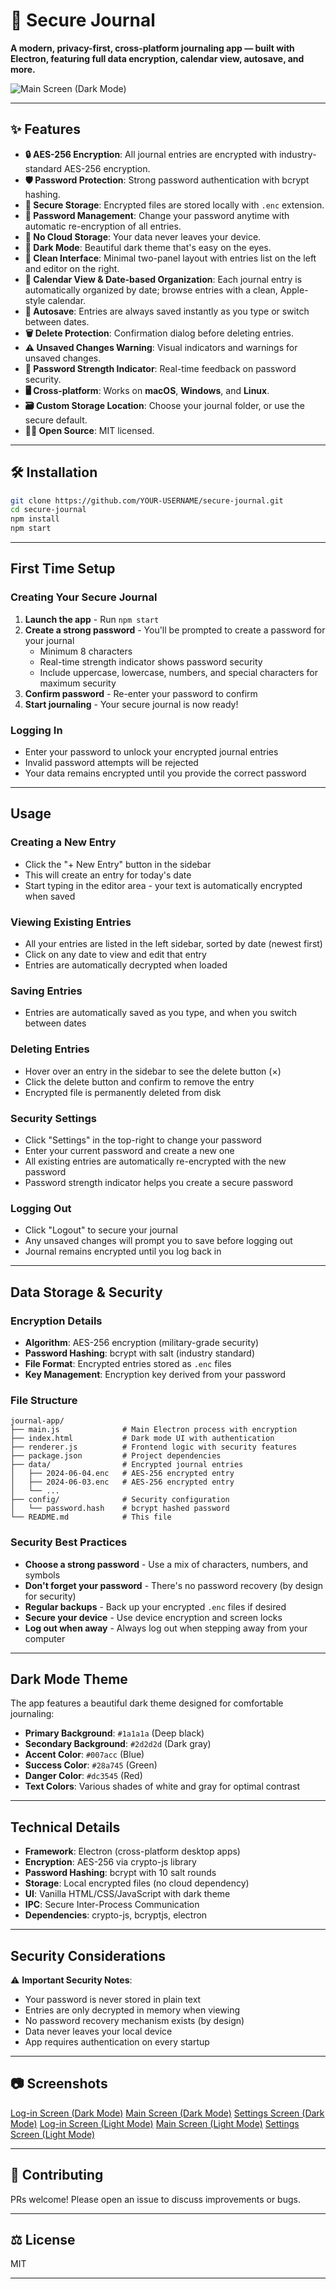 

# 🚀 Secure Journal

**A modern, privacy-first, cross-platform journaling app — built with Electron, featuring full data encryption, calendar view, autosave, and more.**

![Main Screen (Dark Mode)](assets/screenshots/d2.png)

---

## ✨ Features

- **🔒 AES-256 Encryption**: All journal entries are encrypted with industry-standard AES-256 encryption.
- **🛡️ Password Protection**: Strong password authentication with bcrypt hashing.
- **🔐 Secure Storage**: Encrypted files are stored locally with `.enc` extension.
- **🔄 Password Management**: Change your password anytime with automatic re-encryption of all entries.
- **🚫 No Cloud Storage**: Your data never leaves your device.
- **🌙 Dark Mode**: Beautiful dark theme that's easy on the eyes.
- **📱 Clean Interface**: Minimal two-panel layout with entries list on the left and editor on the right.
- **📅 Calendar View & Date-based Organization**: Each journal entry is automatically organized by date; browse entries with a clean, Apple-style calendar.
- **💾 Autosave**: Entries are always saved instantly as you type or switch between dates.
- **🗑️ Delete Protection**: Confirmation dialog before deleting entries.
- **⚠️ Unsaved Changes Warning**: Visual indicators and warnings for unsaved changes.
- **💪 Password Strength Indicator**: Real-time feedback on password security.
- **🖥️ Cross-platform**: Works on **macOS**, **Windows**, and **Linux**.
- **🗃️ Custom Storage Location**: Choose your journal folder, or use the secure default.
- **🧑‍💻 Open Source**: MIT licensed.

---

## 🛠️ Installation

```bash
git clone https://github.com/YOUR-USERNAME/secure-journal.git
cd secure-journal
npm install
npm start
```

---

## First Time Setup

### Creating Your Secure Journal

1. **Launch the app** - Run `npm start`
2. **Create a strong password** - You'll be prompted to create a password for your journal
   - Minimum 8 characters
   - Real-time strength indicator shows password security
   - Include uppercase, lowercase, numbers, and special characters for maximum security
3. **Confirm password** - Re-enter your password to confirm
4. **Start journaling** - Your secure journal is now ready!

### Logging In

- Enter your password to unlock your encrypted journal entries
- Invalid password attempts will be rejected
- Your data remains encrypted until you provide the correct password

---

## Usage

### Creating a New Entry
- Click the "+ New Entry" button in the sidebar
- This will create an entry for today's date
- Start typing in the editor area - your text is automatically encrypted when saved

### Viewing Existing Entries
- All your entries are listed in the left sidebar, sorted by date (newest first)
- Click on any date to view and edit that entry
- Entries are automatically decrypted when loaded

### Saving Entries
- Entries are automatically saved as you type, and when you switch between dates

### Deleting Entries
- Hover over an entry in the sidebar to see the delete button (×)
- Click the delete button and confirm to remove the entry
- Encrypted file is permanently deleted from disk

### Security Settings
- Click "Settings" in the top-right to change your password
- Enter your current password and create a new one
- All existing entries are automatically re-encrypted with the new password
- Password strength indicator helps you create a secure password

### Logging Out
- Click "Logout" to secure your journal
- Any unsaved changes will prompt you to save before logging out
- Journal remains encrypted until you log back in

---

## Data Storage & Security

### Encryption Details
- **Algorithm**: AES-256 encryption (military-grade security)
- **Password Hashing**: bcrypt with salt (industry standard)
- **File Format**: Encrypted entries stored as `.enc` files
- **Key Management**: Encryption key derived from your password

### File Structure

```
journal-app/
├── main.js              # Main Electron process with encryption
├── index.html           # Dark mode UI with authentication
├── renderer.js          # Frontend logic with security features
├── package.json         # Project dependencies
├── data/                # Encrypted journal entries
│   ├── 2024-06-04.enc   # AES-256 encrypted entry
│   ├── 2024-06-03.enc   # AES-256 encrypted entry
│   └── ...
├── config/              # Security configuration
│   └── password.hash    # bcrypt hashed password
└── README.md            # This file
```

### Security Best Practices
- **Choose a strong password** - Use a mix of characters, numbers, and symbols
- **Don't forget your password** - There's no password recovery (by design for security)
- **Regular backups** - Back up your encrypted `.enc` files if desired
- **Secure your device** - Use device encryption and screen locks
- **Log out when away** - Always log out when stepping away from your computer

---

## Dark Mode Theme

The app features a beautiful dark theme designed for comfortable journaling:

- **Primary Background**: `#1a1a1a` (Deep black)
- **Secondary Background**: `#2d2d2d` (Dark gray)
- **Accent Color**: `#007acc` (Blue)
- **Success Color**: `#28a745` (Green)
- **Danger Color**: `#dc3545` (Red)
- **Text Colors**: Various shades of white and gray for optimal contrast

---

## Technical Details

- **Framework**: Electron (cross-platform desktop apps)
- **Encryption**: AES-256 via crypto-js library
- **Password Hashing**: bcrypt with 10 salt rounds
- **Storage**: Local encrypted files (no cloud dependency)
- **UI**: Vanilla HTML/CSS/JavaScript with dark theme
- **IPC**: Secure Inter-Process Communication
- **Dependencies**: crypto-js, bcryptjs, electron

---

## Security Considerations

⚠️ **Important Security Notes**:
- Your password is never stored in plain text
- Entries are only decrypted in memory when viewing
- No password recovery mechanism exists (by design)
- Data never leaves your local device
- App requires authentication on every startup

---

## 📷 Screenshots

[Log-in Screen (Dark Mode)](assets/screenshots/d1.png)
[Main Screen (Dark Mode)](assets/screenshots/d2.png)
[Settings Screen (Dark Mode)](assets/screenshots/d3.png)
[Log-in Screen (Light Mode)](assets/screenshots/w1.png)
[Main Screen (Light Mode)](assets/screenshots/w2.png)
[Settings Screen (Light Mode)](assets/screenshots/w3.png)

---

## 🙏 Contributing

PRs welcome! Please open an issue to discuss improvements or bugs.

---

## ⚖️ License

MIT

---
